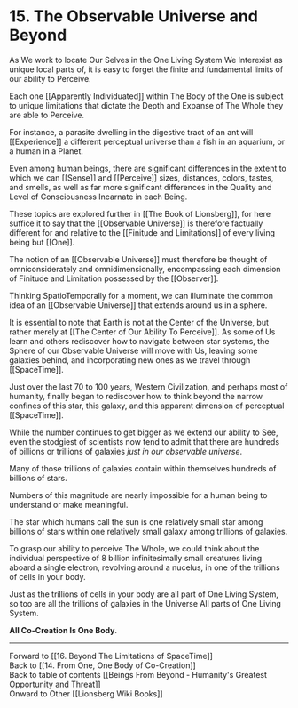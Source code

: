 # 15. The Observable Universe and Beyond

As We work to locate Our Selves in the One Living System We Interexist as unique local parts of, it is easy to forget the finite and fundamental limits of our ability to Perceive. 

Each one [[Apparently Individuated]] within The Body of the One is subject to unique limitations that dictate the Depth and Expanse of The Whole they are able to Perceive. 

For instance, a parasite dwelling in the digestive tract of an ant will [[Experience]] a different perceptual universe than a fish in an aquarium, or a human in a Planet. 

Even among human beings, there are significant differences in the extent to which we can [[Sense]] and [[Perceive]] sizes, distances, colors, tastes, and smells, as well as far more significant differences in the Quality and Level of Consciousness Incarnate in each Being.  

These topics are explored further in [[The Book of Lionsberg]], for here suffice it to say that the [[Observable Universe]] is therefore factually different for and relative to the [[Finitude and Limitations]] of every living being but [[One]]. 

The notion of an [[Observable Universe]] must therefore be thought of omniconsiderately and omnidimensionally, encompassing each dimension of Finitude and Limitation possessed by the [[Observer]].  

Thinking SpatioTemporally for a moment, we can illuminate the common idea of an [[Observable Universe]] that extends around us in a sphere. 

It is essential to note that Earth is not at the Center of the Universe, but rather merely at [[The Center of Our Ability To Perceive]]. As some of Us learn and others rediscover how to navigate between star systems, the Sphere of our Observable Universe will move with Us, leaving some galaxies behind, and incorporating new ones as we travel through [[SpaceTime]]. 

Just over the last 70 to 100 years, Western Civilization, and perhaps most of humanity, finally began to rediscover how to think beyond the narrow confines of this star, this galaxy, and this apparent dimension of perceptual [[SpaceTime]]. 

While the number continues to get bigger as we extend our ability to See, even the stodgiest of scientists now tend to admit that there are hundreds of billions or trillions of galaxies *just in our observable universe*. 

Many of those trillions of galaxies contain within themselves hundreds of billions of stars. 

Numbers of this magnitude are nearly impossible for a human being to understand or make meaningful. 

The star which humans call the sun is one relatively small star among billions of stars within one relatively small galaxy among trillions of galaxies. 

To grasp our ability to perceive The Whole, we could think about the individual perspective of 8 billion infinitesimally small creatures living aboard a single electron, revolving around a nucelus, in one of the trillions of cells in your body. 

Just as the trillions of cells in your body are all part of One Living System, so too are all the trillions of galaxies in the Universe All parts of One Living System. 

**All Co-Creation Is One Body**. 

___

Forward to [[16. Beyond The Limitations of SpaceTime]]      
Back to [[14. From One, One Body of Co-Creation]]      
Back to table of contents [[Beings From Beyond - Humanity's Greatest Opportunity and Threat]]  
Onward to Other [[Lionsberg Wiki Books]]  